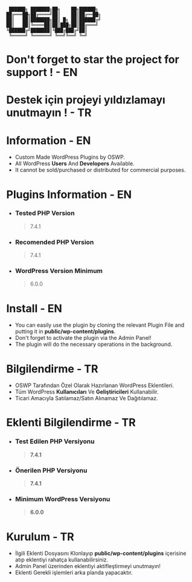 ```
 ██████╗ ███████╗██╗    ██╗██████╗ 
██╔═══██╗██╔════╝██║    ██║██╔══██╗
██║   ██║███████╗██║ █╗ ██║██████╔╝
██║   ██║╚════██║██║███╗██║██╔═══╝ 
╚██████╔╝███████║╚███╔███╔╝██║     
 ╚═════╝ ╚══════╝ ╚══╝╚══╝ ╚═╝  
```

# Don't forget to star the project for support ! - EN 
# Destek için projeyi yıldızlamayı unutmayın ! - TR

# Information - EN
- Custom Made WordPress Plugins by OSWP.
- All WordPress **Users** And **Developers** Available.
- It cannot be sold/purchased or distributed for commercial purposes.

# Plugins Information - EN
-
	### Tested PHP Version 
	> 7.4.1
-
	### Recomended PHP Version
	> 7.4.1
-
	### WordPress Version Minimum
	> 6.0.0

# Install - EN
- You can easily use the plugin by cloning the relevant Plugin File and putting it in **public/wp-content/plugins**.
- Don't forget to activate the plugin via the Admin Panel!
- The plugin will do the necessary operations in the background.

# Bilgilendirme - TR
- OSWP Tarafından Özel Olarak Hazırlanan WordPress Eklentileri.
- Tüm WordPress **Kullanıcıları** Ve **Geliştiricileri** Kullanabilir.
- Ticari Amacıyla Satılamaz/Satın Alınamaz Ve Dağıtılamaz.

# Eklenti Bilgilendirme - TR
-
	### Test Edilen PHP Versiyonu 
	>**7.4.1**
-
	### Önerilen PHP Versiyonu
	> **7.4.1**
-
	### Minimum WordPress Versiyonu
	> **6.0.0**

# Kurulum - TR
- İlgili Eklenti Dosyasını Klonlayıp **public/wp-content/plugins** içerisine atıp eklentiyi rahatça kullanabilirsiniz.
- Admin Panel üzerinden eklentiyi aktifleştirmeyi unutmayın!
- Eklenti Gerekli işlemleri arka planda yapacaktır.
